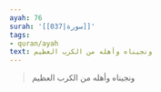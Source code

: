 ```yaml
---
ayah: 76
surah: '[[037|سورة]]'
tags:
- quran/ayah
text: ونجيناه وأهله من الكرب العظيم
---
```

> ونجيناه وأهله من الكرب العظيم
